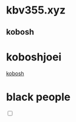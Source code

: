 # kbv355.xyz

## kobosh

# koboshjoei

[kobosh](https://kobosh.com)

# black people

<div class="switch">
  <input id="toggle" type="checkbox" />
  <label class="toggle" for="toggle">
    <i></i>
  </label>
</div>
 


